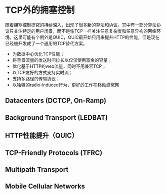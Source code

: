 # TCP外的拥塞控制

随着拥塞控制研究的持续深入，出现了很多新的算法和协议。其中有一部分算法协议只关注特定的用户场景，而不是像TCP一样关注任意复杂度和任意异构的网络环境。这里可能有个例外是QUIC，QUIC最开始只用来提升HTTP的性能，但是现在已经被开发成了一个通用的TCP替代方案。

* 为数据中心优化TCP性能；
* 将背景流量的发送时间拉长以仅仅使用富余的容量；
* 优化基于HTTP的web流量，同时不用兼容TCP；
* 以TCP友好的方式支持实时流；
* 支持多路径的传输协议；
* 以独特的radio-induced行为，更好的工作在移动蜂窝网

## Datacenters (DCTCP, On-Ramp)

## Background Transport (LEDBAT)

## HTTP性能提升（QUIC）

## TCP-Friendly Protocols (TFRC)

## Multipath Transport

## Mobile Cellular Networks

